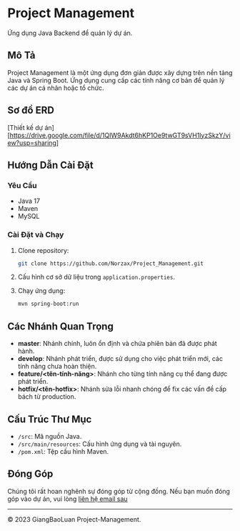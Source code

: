 # Project Management

Ứng dụng Java Backend để quản lý dự án.

## Mô Tả

Project Management là một ứng dụng đơn giản được xây dựng trên nền tảng Java và Spring Boot. Ứng dụng cung cấp các tính năng cơ bản để quản lý các dự án cá nhân hoặc tổ chức.

## Sơ đồ ERD
[Thiết kế dự án][https://drive.google.com/file/d/1QIW9Akdt6hKP1Oe9twGT9sVH1lyzSkzY/view?usp=sharing]

## Hướng Dẫn Cài Đặt

### Yêu Cầu

- Java 17
- Maven
- MySQL

### Cài Đặt và Chạy

1. Clone repository:

    ```bash
    git clone https://github.com/Norzax/Project_Management.git
    ```

2. Cấu hình cơ sở dữ liệu trong `application.properties`.

3. Chạy ứng dụng:

    ```bash
    mvn spring-boot:run
    ```

## Các Nhánh Quan Trọng

- **master**: Nhánh chính, luôn ổn định và chứa phiên bản đã được phát hành.
- **develop**: Nhánh phát triển, được sử dụng cho việc phát triển mới, các tính năng chưa hoàn thiện.
- **feature/<tên-tính-năng>**: Nhánh cho từng tính năng cụ thể đang được phát triển.
- **hotfix/<tên-hotfix>**: Nhánh sửa lỗi nhanh chóng để fix các vấn đề cấp bách từ production.


## Cấu Trúc Thư Mục

- `/src`: Mã nguồn Java.
- `/src/main/resources`: Cấu hình ứng dụng và tài nguyên.
- `/pom.xml`: Tệp cấu hình Maven.

## Đóng Góp

Chúng tôi rất hoan nghênh sự đóng góp từ cộng đồng. Nếu bạn muốn đóng góp vào dự án, vui lòng 
[liên hệ email sau](mailto:giangbaoluan5@.com)

---
© 2023 GiangBaoLuan Project-Management.
